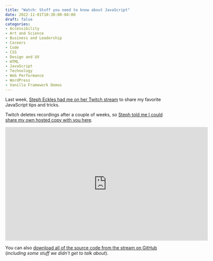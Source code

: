 ```yaml
---
title: "Watch: Stuff you need to know about JavaScript"
date: 2022-11-01T10:30:00-04:00
draft: false
categories:
- Accessibility
- Art and Science
- Business and Leadership
- Careers
- Code
- CSS
- Design and UX
- HTML
- JavaScript
- Technology
- Web Performance
- WordPress
- Vanilla Framework Demos
---
```


Last week, [Steph Eckles had me on her Twitch stream](https://www.twitch.tv/5t3phDev) to share my favorite JavaScript tips and tricks.

Twitch deletes recordings after a couple of weeks, so [Steph told me I could share my own hosted copy with you here](https://vimeo.com/765031482/0be670494f).

<iframe src="https://player.vimeo.com/video/765031482?h=0be670494f" width="640" height="360" frameborder="0" allow="autoplay; fullscreen; picture-in-picture" allowfullscreen></iframe>

You can also [download all of the source code from the stream on GitHub](https://gist.github.com/cferdinandi/3408501c83a2d3c3f1e664817dd4b975) (_including some stuff we didn't get to talk about_).